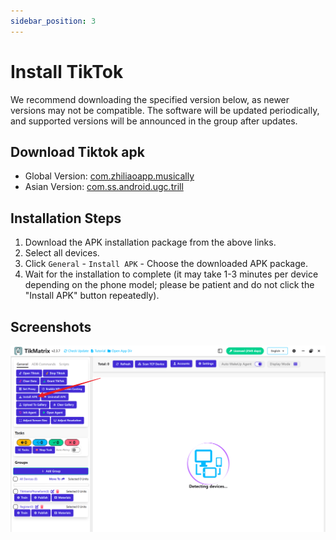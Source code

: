 ```yaml
---
sidebar_position: 3
---
```


# Install TikTok

We recommend downloading the specified version below, as newer versions may not be compatible. The software will be updated periodically, and supported versions will be announced in the group after updates.

## Download Tiktok apk

* Global Version: [com.zhiliaoapp.musically](https://apkpure.com/tiktok-musically-2024/com.zhiliaoapp.musically)
* Asian Version: [com.ss.android.ugc.trill](https://apkpure.com/tiktok/com.ss.android.ugc.trill)

## Installation Steps

1. Download the APK installation package from the above links.
2. Select all devices.
3. Click `General` - `Install APK` - Choose the downloaded APK package.
4. Wait for the installation to complete (it may take 1-3 minutes per device depending on the phone model; please be patient and do not click the "Install APK" button repeatedly).

## Screenshots

![install.png](../img/install.png)
